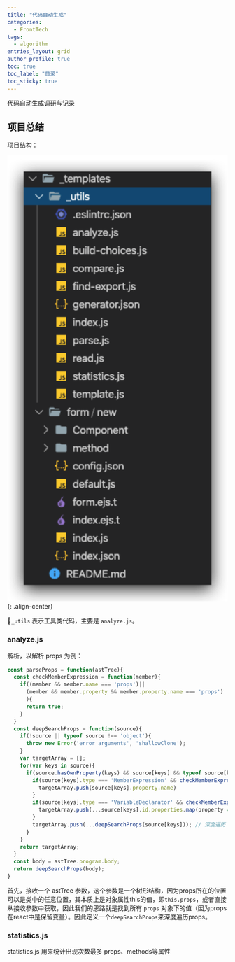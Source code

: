 ```yaml
---
title: "代码自动生成"
categories:
  - FrontTech
tags:
  - algorithm
entries_layout: grid
author_profile: true
toc: true
toc_label: "目录"
toc_sticky: true
---
```


代码自动生成调研与记录

## 项目总结
项目结构：

![项目结构][01]{: .align-center}

`_utils` 表示工具类代码，主要是 `analyze.js`。
### analyze.js

解析，以解析 props 为例：
```javascript
const parseProps = function(astTree){
  const checkMemberExpression = function(member){
    if((member && member.name === 'props')||
      (member && member.property && member.property.name === 'props')
      ){
      return true;
    }
  }
  const deepSearchProps = function(source){
    if(!source || typeof source !== 'object'){
      throw new Error('error arguments', 'shallowClone');
    }
    var targetArray = [];
    for(var keys in source){
      if(source.hasOwnProperty(keys) && source[keys] && typeof source[keys] === 'object'){
        if(source[keys].type === 'MemberExpression' && checkMemberExpression(source[keys].object)){ // 直接使用 this.props.a 获取 props
          targetArray.push(source[keys].property.name)
        }
        if(source[keys].type === 'VariableDeclarator' && checkMemberExpression(source[keys].init)){ // 使用 const {a,b,c} = this.props 获取 props
          targetArray.push(...source[keys].id.properties.map(property => property.key && property.key.name))
        }
        targetArray.push(...deepSearchProps(source[keys])); // 深度遍历
      }
    }
    return targetArray;
  }
  const body = astTree.program.body;
  return deepSearchProps(body);
}
```
首先，接收一个 astTree 参数，这个参数是一个树形结构，因为props所在的位置可以是类中的任意位置，其本质上是对象属性this的值，即`this.props`，或者直接从接收参数中获取，因此我们的思路就是找到所有 `props` 对象下的值（因为props在react中是保留变量）。因此定义一个`deepSearchProps`来深度遍历props。

### statistics.js

statistics.js 用来统计出现次数最多 props、methods等属性



[01]:/assets/images/2020-01-17-code-generation/structure.png

